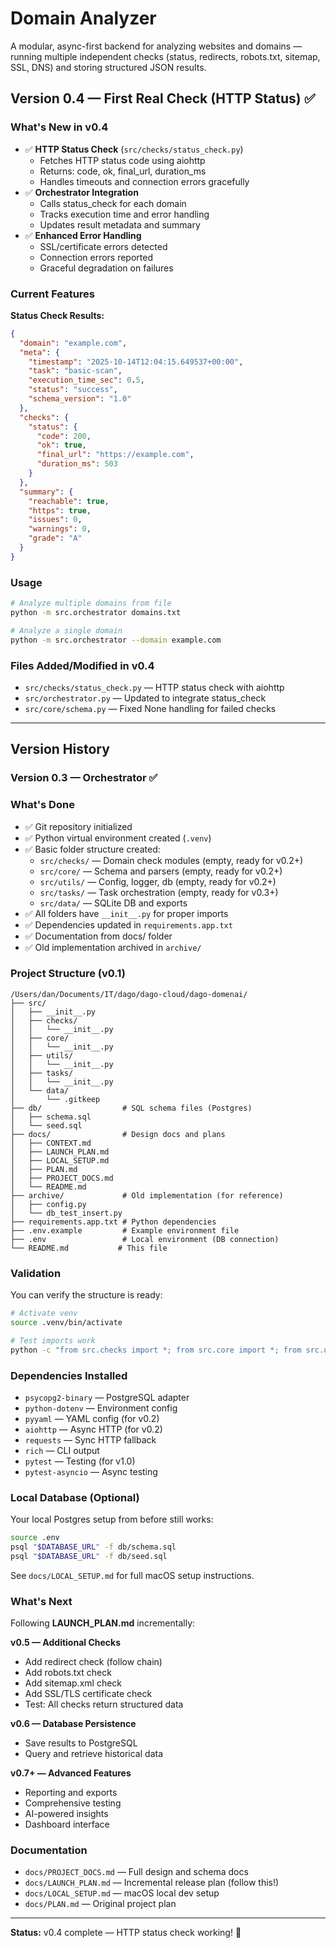 # Domain Analyzer

A modular, async-first backend for analyzing websites and domains — running multiple independent checks (status, redirects, robots.txt, sitemap, SSL, DNS) and storing structured JSON results.

## Version 0.4 — First Real Check (HTTP Status) ✅

### What's New in v0.4
- ✅ **HTTP Status Check** (`src/checks/status_check.py`)
  - Fetches HTTP status code using aiohttp
  - Returns: code, ok, final_url, duration_ms
  - Handles timeouts and connection errors gracefully
- ✅ **Orchestrator Integration**
  - Calls status_check for each domain
  - Tracks execution time and error handling
  - Updates result metadata and summary
- ✅ **Enhanced Error Handling**
  - SSL/certificate errors detected
  - Connection errors reported
  - Graceful degradation on failures

### Current Features

**Status Check Results:**
```json
{
  "domain": "example.com",
  "meta": {
    "timestamp": "2025-10-14T12:04:15.649537+00:00",
    "task": "basic-scan",
    "execution_time_sec": 0.5,
    "status": "success",
    "schema_version": "1.0"
  },
  "checks": {
    "status": {
      "code": 200,
      "ok": true,
      "final_url": "https://example.com",
      "duration_ms": 503
    }
  },
  "summary": {
    "reachable": true,
    "https": true,
    "issues": 0,
    "warnings": 0,
    "grade": "A"
  }
}
```

### Usage

```bash
# Analyze multiple domains from file
python -m src.orchestrator domains.txt

# Analyze a single domain
python -m src.orchestrator --domain example.com
```

### Files Added/Modified in v0.4
- `src/checks/status_check.py` — HTTP status check with aiohttp
- `src/orchestrator.py` — Updated to integrate status_check
- `src/core/schema.py` — Fixed None handling for failed checks

---

## Version History

### Version 0.3 — Orchestrator ✅

### What's Done
- ✅ Git repository initialized
- ✅ Python virtual environment created (`.venv`)
- ✅ Basic folder structure created:
  - `src/checks/` — Domain check modules (empty, ready for v0.2+)
  - `src/core/` — Schema and parsers (empty, ready for v0.2+)
  - `src/utils/` — Config, logger, db (empty, ready for v0.2+)
  - `src/tasks/` — Task orchestration (empty, ready for v0.3+)
  - `src/data/` — SQLite DB and exports
- ✅ All folders have `__init__.py` for proper imports
- ✅ Dependencies updated in `requirements.app.txt`
- ✅ Documentation from docs/ folder
- ✅ Old implementation archived in `archive/`

### Project Structure (v0.1)

```
/Users/dan/Documents/IT/dago/dago-cloud/dago-domenai/
├── src/
│   ├── __init__.py
│   ├── checks/
│   │   └── __init__.py
│   ├── core/
│   │   └── __init__.py
│   ├── utils/
│   │   └── __init__.py
│   ├── tasks/
│   │   └── __init__.py
│   └── data/
│       └── .gitkeep
├── db/                  # SQL schema files (Postgres)
│   ├── schema.sql
│   └── seed.sql
├── docs/                # Design docs and plans
│   ├── CONTEXT.md
│   ├── LAUNCH_PLAN.md
│   ├── LOCAL_SETUP.md
│   ├── PLAN.md
│   ├── PROJECT_DOCS.md
│   └── README.md
├── archive/             # Old implementation (for reference)
│   ├── config.py
│   └── db_test_insert.py
├── requirements.app.txt # Python dependencies
├── .env.example         # Example environment file
├── .env                 # Local environment (DB connection)
└── README.md           # This file
```

### Validation

You can verify the structure is ready:

```bash
# Activate venv
source .venv/bin/activate

# Test imports work
python -c "from src.checks import *; from src.core import *; from src.utils import *; print('✅ All imports working')"
```

### Dependencies Installed

- `psycopg2-binary` — PostgreSQL adapter
- `python-dotenv` — Environment config
- `pyyaml` — YAML config (for v0.2)
- `aiohttp` — Async HTTP (for v0.2)
- `requests` — Sync HTTP fallback
- `rich` — CLI output
- `pytest` — Testing (for v1.0)
- `pytest-asyncio` — Async testing

### Local Database (Optional)

Your local Postgres setup from before still works:

```bash
source .env
psql "$DATABASE_URL" -f db/schema.sql
psql "$DATABASE_URL" -f db/seed.sql
```

See `docs/LOCAL_SETUP.md` for full macOS setup instructions.

### What's Next

Following **LAUNCH_PLAN.md** incrementally:

**v0.5 — Additional Checks**
- Add redirect check (follow chain)
- Add robots.txt check
- Add sitemap.xml check
- Add SSL/TLS certificate check
- Test: All checks return structured data

**v0.6 — Database Persistence**
- Save results to PostgreSQL
- Query and retrieve historical data

**v0.7+ — Advanced Features**
- Reporting and exports
- Comprehensive testing
- AI-powered insights
- Dashboard interface

### Documentation

- `docs/PROJECT_DOCS.md` — Full design and schema docs
- `docs/LAUNCH_PLAN.md` — Incremental release plan (follow this!)
- `docs/LOCAL_SETUP.md` — macOS local dev setup
- `docs/PLAN.md` — Original project plan

---

**Status:** v0.4 complete — HTTP status check working! 🚀

